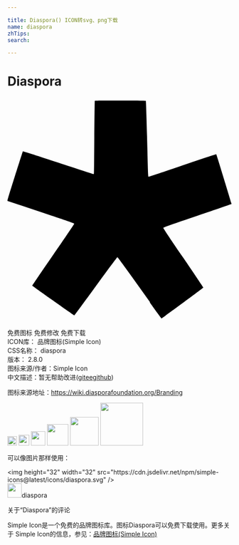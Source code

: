 ```yaml
---

title: Diaspora() ICON转svg、png下载
name: diaspora
zhTips: 
search: 

---
```


# Diaspora  <small style="font-size: 60%;font-weight: 100"></small>

<div id="svg" class="svg-wrap">
<svg role="img" viewBox="0 0 24 24" xmlns="http://www.w3.org/2000/svg"><title>Diaspora icon</title><path d="M15.26 21.896l-2.332-3.256c-.622-.87-1.127-1.547-1.154-1.547s-1.006 1.314-2.316 3.113C8.21 21.92 7.178 23.32 7.163 23.32c-.033 0-4.498-3.144-4.51-3.177-.006-.016 1.005-1.498 2.242-3.293 1.24-1.795 2.254-3.29 2.254-3.326 0-.055-.408-.193-3.557-1.245L0 11.08c-.03-.018.156-.64.793-2.65.46-1.446.844-2.64.855-2.655.014-.016 1.71.524 3.772 1.205 2.063.68 3.765 1.234 3.788 1.234.022 0 .046-.03.053-.07.01-.03.03-1.786.04-3.9.02-2.1.04-3.84.05-3.87.02-.03.6-.03 2.73-.03 1.484 0 2.713.015 2.733.03.025.016.065 1.186.136 3.78.11 4.275.11 4.335.18 4.335.025 0 1.66-.54 3.63-1.22 1.973-.66 3.592-1.2 3.605-1.186.03.044 1.65 5.31 1.635 5.325-.017.016-1.667.585-3.66 1.26-2.76.93-3.647 1.245-3.647 1.29-.014.03.93 1.455 2.146 3.21 1.184 1.74 2.143 3.165 2.143 3.18-.015.046-4.44 3.302-4.483 3.302-.015 0-.585-.766-1.245-1.695l.005-.067z"/></svg>
</div>
<detail full-name='diaspora'></detail>

<div class="detail-page">
<p>
<span><span class="badge-success badge">免费图标</span> <span class="badge-success badge">免费修改</span>  <span class="badge-success badge">免费下载</span> </span>
<br/>
<span>
ICON库：
<span class="badge-secondary badge">品牌图标(Simple Icon)</span> 
</span>
<br/>
<span>
CSS名称：
<span class="badge-secondary badge">diaspora</span> 
</span>

<br/>
<span>
版本：
<span class="badge-secondary badge">2.8.0</span> 
</span>
<br/>
<span>图标来源/作者：<span class="badge-light badge">Simple Icon</span></span> 
<br/>
<span class="zh-detail">中文描述：暂无<span class="help-link"><span>帮助改进</span>(<a href="https://gitee.com/liuwave/icon-helper/edit/master/json/brands/diaspora.json" target="_blank" rel="noopener noreferrer">gitee</a><a href="https://github.com/liuwave/icon-helper/edit/master/json/brands/diaspora.json" target="_blank" rel="noopener noreferrer">github</a></span>)</span><br/>
</p>
</div><div class="description description alert alert-light"><p>图标来源地址：<a href="https://wiki.diasporafoundation.org/Branding" target="_blank" rel="noopener noreferrer">https://wiki.diasporafoundation.org/Branding</a></p></div>
<div class="alert alert-dark">
<img height="21" width="21" src="https://cdn.jsdelivr.net/npm/simple-icons@latest/icons/diaspora.svg" />
<img height="24" width="24" src="https://cdn.jsdelivr.net/npm/simple-icons@latest/icons/diaspora.svg" />
<img height="32" width="32" src="https://cdn.jsdelivr.net/npm/simple-icons@latest/icons/diaspora.svg" />
<img height="48" width="48" src="https://cdn.jsdelivr.net/npm/simple-icons@latest/icons/diaspora.svg" />
<img height="64" width="64" src="https://cdn.jsdelivr.net/npm/simple-icons@latest/icons/diaspora.svg" />
<img height="96" width="96" src="https://cdn.jsdelivr.net/npm/simple-icons@latest/icons/diaspora.svg" />

</div>
<div>
  <p>可以像图片那样使用：    
  </p>
  <div class="alert alert-primary" style="font-size: 14px">
    &lt;img height="32" width="32" src="https://cdn.jsdelivr.net/npm/simple-icons@latest/icons/diaspora.svg" /&gt;
    <copy-btn content='<img height="32" width="32" src="https://cdn.jsdelivr.net/npm/simple-icons@latest/icons/diaspora.svg" />'></copy-btn>
  </div>
  <div class="alert alert-secondary">
    <img height="32" width="32" src="https://cdn.jsdelivr.net/npm/simple-icons@latest/icons/diaspora.svg" />diaspora
    <copy-btn content="diaspora" btn-title="复制图标名称"></copy-btn>
  </div>
</div>

<Vssue title="关于“Diaspora”的评论" >关于“Diaspora”的评论</Vssue>


<div><p>Simple Icon是一个免费的品牌图标库。图标Diaspora可以免费下载使用。更多关于  Simple Icon的信息，参见：<a target="_blank" href="https://iconhelper.cn/brands.html">品牌图标(Simple Icon)</a>
</p></div>
